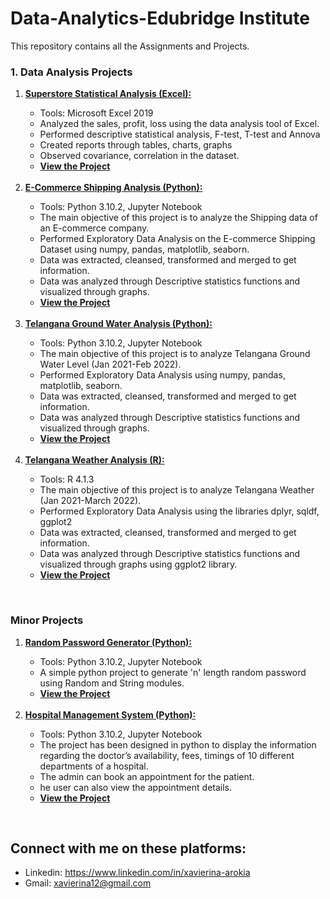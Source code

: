 # Data-Analytics-Edubridge Institute
This repository contains all the Assignments and Projects.

### 1. Data Analysis Projects
<ol>
<li> <a href="https://github.com/xavierina12/Data-Analytics/tree/main/Projects/1.%20Data%20Analysis%20Projects/1.%20Superstore%20Statistical%20Analysis%20(Excel)"><b>Superstore Statistical Analysis (Excel):</b></a></li>
<ul>
     <li> Tools: Microsoft Excel 2019 </li> 
     <li>Analyzed the sales, profit, loss using the data analysis tool of Excel.</li> 
     <li>Performed descriptive statistical analysis, F-test, T-test and Annova</li>
     <li> Created reports through tables, charts, graphs </li>
     <li>Observed covariance, correlation in the dataset.</li>
     <li><a href="https://github.com/xavierina12/Data-Analytics/tree/main/Projects/1.%20Data%20Analysis%20Projects/1.%20Superstore%20Statistical%20Analysis%20(Excel)"> <b>View the Project</b></a></li>
</ul> 
</br>

<li><a href="https://github.com/xavierina12/Data-Analytics/tree/main/Projects/1.%20Data%20Analysis%20Projects/2.%20E-Commerce%20Shipping%20Analysis%20(Python)"><b> E-Commerce Shipping Analysis (Python):</b></a> </li>
<ul>
    <li>Tools: Python 3.10.2, Jupyter Notebook </li>
    <li>The main objective of this project is to analyze the Shipping data of an E-commerce company. </li> 
    <li> Performed Exploratory Data Analysis on the E-commerce Shipping Dataset using numpy, pandas, matplotlib, seaborn. </li>
    <li>Data was extracted, cleansed, transformed and merged to get information. </li>
    <li>Data was analyzed through Descriptive statistics functions and visualized through graphs.</li>
    <li><a href="https://github.com/xavierina12/Data-Analytics/tree/main/Projects/1.%20Data%20Analysis%20Projects/2.%20E-Commerce%20Shipping%20Analysis%20(Python)"><b>View the Project</b></a></li>
</ul>
</br>
  
<li><a href="https://github.com/xavierina12/Data-Analytics/tree/main/Projects/1.%20Data%20Analysis%20Projects/3.%20Telangana%20Groundwater%20Analysis%20(Python)"><b>Telangana Ground Water Analysis (Python): </b> </a> </li>
<ul>
     <li> Tools: Python 3.10.2, Jupyter Notebook</li>
     <li>The main objective of this project is to analyze Telangana Ground Water Level (Jan 2021-Feb 2022). </li>
     <li>Performed Exploratory Data Analysis using numpy, pandas, matplotlib, seaborn. </li>
     <li>Data was extracted, cleansed, transformed and merged to get information.</li> 
     <li>Data was analyzed through Descriptive statistics functions and visualized through graphs.</li>
     <li><a href="https://github.com/xavierina12/Data-Analytics/tree/main/Projects/1.%20Data%20Analysis%20Projects/3.%20Telangana%20Groundwater%20Analysis%20(Python)"><b>View the Project</b></a></li>
</ul>
</br>

<li><a href="https://github.com/xavierina12/Data-Analytics/tree/main/Projects/1.%20Data%20Analysis%20Projects/4.%20Telangana%20Weather%20Analysis%20(R)"><b>Telangana Weather Analysis (R):</b></a></li>
<ul>
     <li>Tools: R 4.1.3</li>
     <li>The main objective of this project is to analyze Telangana Weather (Jan 2021-March 2022). </li>
     <li>Performed Exploratory Data Analysis using the libraries dplyr, sqldf, ggplot2</li>
     <li>Data was extracted, cleansed, transformed and merged to get information. </li>
     <li>Data was analyzed through Descriptive statistics functions and visualized through graphs using ggplot2 library.</li>
     <li><a href="https://github.com/xavierina12/Data-Analytics/tree/main/Projects/1.%20Data%20Analysis%20Projects/4.%20Telangana%20Weather%20Analysis%20(R)"><b>View the Project</b></a></li>
</ul>
</ol>
</br>

### Minor Projects
<ol>
<li> <b> <a href="https://github.com/xavierina12/Data-Analytics/tree/main/Projects/Minor%20Projects/1.%20Random%20Password%20Generator%20(Python)"> Random Password Generator (Python):</b></a></li>
<ul>
    <li>Tools: Python 3.10.2, Jupyter Notebook</li>
    <li>A simple python project to generate 'n' length random password using Random and String modules. </li>
    <li><a href="https://github.com/xavierina12/Data-Analytics/tree/main/Projects/Minor%20Projects/1.%20Random%20Password%20Generator%20(Python)"><b>View the Project</b></a></li>
</ul>
</br>

 <li> <b> <a href="https://github.com/xavierina12/Data-Analytics/tree/main/Projects/Minor%20Projects/2.%20Hospital%20Management%20System%20(Python)"> Hospital Management System (Python):</b></a></li> 
<ul>     
     <li>Tools: Python 3.10.2, Jupyter Notebook</li> 
     <li>The project has been designed in python to display the information regarding the doctor’s availability, fees, timings of 10 different departments of a hospital.</li> 
     <li>The admin can book an appointment for the patient.</li> 
     <li>he user can also view the appointment details.</li>  
     <li><a href="https://github.com/xavierina12/Data-Analytics/tree/main/Projects/Minor%20Projects/2.%20Hospital%20Management%20System%20(Python)"><b>View the Project</b></a></li>
</ul>
</ol>
</br>

## Connect with me on these platforms:
* Linkedin: https://www.linkedin.com/in/xavierina-arokia
* Gmail: xavierina12@gmail.com
